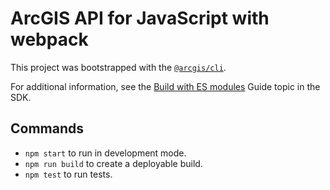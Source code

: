 # ArcGIS API for JavaScript with webpack

This project was bootstrapped with the [`@arcgis/cli`](https://github.com/Esri/arcgis-js-cli).

For additional information, see the [Build with ES modules](https://developers.arcgis.com/javascript/latest/es-modules/) Guide topic in the SDK.

## Commands

- `npm start` to run in development mode.
- `npm run build` to create a deployable build.
- `npm test` to run tests.